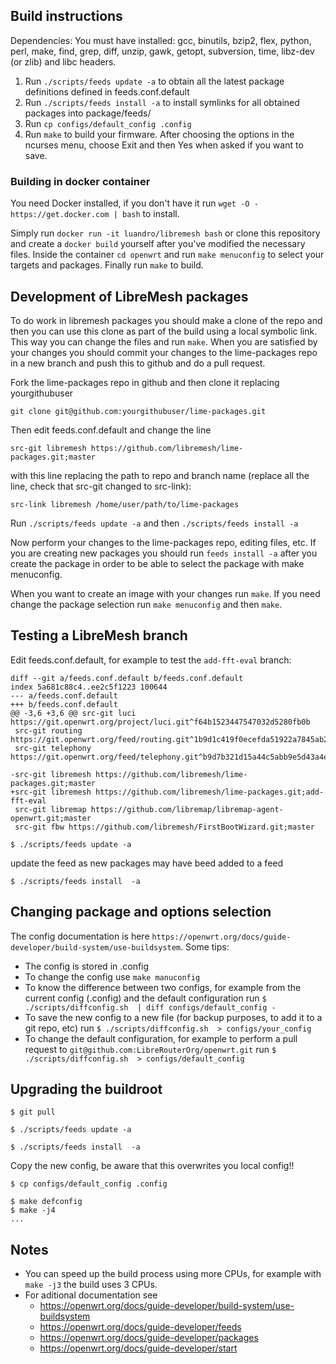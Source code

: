 
## Build instructions

Dependencies: You must have installed: gcc, binutils, bzip2, flex, python,
perl, make, find, grep, diff, unzip, gawk, getopt, subversion, time,
libz-dev (or zlib) and libc headers.

1. Run `./scripts/feeds update -a` to obtain all the latest package definitions
defined in feeds.conf.default
2. Run `./scripts/feeds install -a` to install symlinks for all obtained
packages into package/feeds/
3. Run `cp configs/default_config .config`
4. Run `make` to build your firmware. After choosing the options in the ncurses
menu, choose Exit and then Yes when asked if you want to save.

### Building in docker container

You need Docker installed, if you don't have it run `wget -O - https://get.docker.com | bash` to install.

Simply run `docker run -it luandro/libremesh bash` or clone this repository and create a `docker build` yourself after you've modified the necessary files. Inside the container `cd openwrt` and run `make menuconfig` to select your targets and packages. Finally run `make` to build.

## Development of LibreMesh packages

To do work in libremesh packages you should make a clone of the repo and then
you can use this clone as part of the build using a local symbolic link. This way
you can change the files and run `make`. When you are satisfied by your changes you
should commit your changes to the lime-packages repo in a new branch and push this
to github and do a pull request.

Fork the lime-packages repo in github and then clone it replacing yourgithubuser
```
git clone git@github.com:yourgithubuser/lime-packages.git
```

Then edit feeds.conf.default and change the line

```
src-git libremesh https://github.com/libremesh/lime-packages.git;master
```

with this line replacing the path to repo and branch name (replace all the
line, check that src-git changed to src-link):

```
src-link libremesh /home/user/path/to/lime-packages
```

Run `./scripts/feeds update -a` and then `./scripts/feeds install -a`

Now perform your changes to the lime-packages repo, editing files, etc.
If you are creating new packages you should run `feeds install -a` after you create
the package in order to be able to select the package with make menuconfig.

When you want to create an image with your changes run `make`. If you need change
the package selection run `make menuconfig` and then `make`.

## Testing a LibreMesh branch

Edit feeds.conf.default, for example to test the `add-fft-eval` branch:

```
diff --git a/feeds.conf.default b/feeds.conf.default
index 5a681c88c4..ee2c5f1223 100644
--- a/feeds.conf.default
+++ b/feeds.conf.default
@@ -3,6 +3,6 @@ src-git luci https://git.openwrt.org/project/luci.git^f64b1523447547032d5280fb0b
 src-git routing https://git.openwrt.org/feed/routing.git^1b9d1c419f0ecefda51922a7845ab2183d6acd76
 src-git telephony https://git.openwrt.org/feed/telephony.git^b9d7b321d15a44c5abb9e5d43a4ec78abfd9031b

-src-git libremesh https://github.com/libremesh/lime-packages.git;master
+src-git libremesh https://github.com/libremesh/lime-packages.git;add-fft-eval
 src-git libremap https://github.com/libremap/libremap-agent-openwrt.git;master
 src-git fbw https://github.com/libremesh/FirstBootWizard.git;master
```

```
$ ./scripts/feeds update -a
```

update the feed as new packages may have beed added to a feed
```
$ ./scripts/feeds install  -a
```

## Changing package and options selection

The config documentation is here `https://openwrt.org/docs/guide-developer/build-system/use-buildsystem`.
Some tips:
* The config is stored in .config
* To change the config use `make manuconfig`
* To know the difference between two configs, for example from the current config (.config) and
the default configuration run `$ ./scripts/diffconfig.sh  | diff configs/default_config -`
* To save the new config to a new file (for backup purposes, to add it to a git repo, etc) run
`$ ./scripts/diffconfig.sh  > configs/your_config`
* To change the default configuration, for example to perform a pull request to `git@github.com:LibreRouterOrg/openwrt.git` run
`$ ./scripts/diffconfig.sh  > configs/default_config`


## Upgrading the buildroot

```
$ git pull

$ ./scripts/feeds update -a

$ ./scripts/feeds install  -a
```

Copy the new config, be aware that this overwrites you local config!!
```
$ cp configs/default_config .config
```

```
$ make defconfig
$ make -j4
...
```

## Notes

* You can speed up the build process using more CPUs, for example with `make -j3`
the build uses 3 CPUs.
* For aditional documentation see
  * https://openwrt.org/docs/guide-developer/build-system/use-buildsystem
  * https://openwrt.org/docs/guide-developer/feeds
  * https://openwrt.org/docs/guide-developer/packages
  * https://openwrt.org/docs/guide-developer/start
